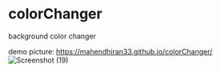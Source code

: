 # colorChanger
background color changer

demo picture:
https://mahendhiran33.github.io/colorChanger/
![Screenshot (19)](https://user-images.githubusercontent.com/60248720/95648284-d168c100-0a8a-11eb-9854-0ff74727bc9d.png)

